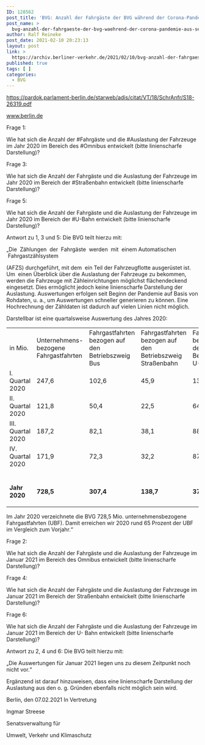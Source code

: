 ```yaml
---
ID: 128562
post_title: 'BVG: Anzahl der Fahrgäste der BVG während der Corona-Pandemie, aus Senat'
post_name: >
  bvg-anzahl-der-fahrgaeste-der-bvg-waehrend-der-corona-pandemie-aus-senat
author: Ralf Reineke
post_date: 2021-02-10 20:23:13
layout: post
link: >
  https://archiv.berliner-verkehr.de/2021/02/10/bvg-anzahl-der-fahrgaeste-der-bvg-waehrend-der-corona-pandemie-aus-senat/
published: true
tags: [ ]
categories:
  - BVG
---
```

https://pardok.parlament-berlin.de/starweb/adis/citat/VT/18/SchrAnfr/S18-26319.pdf

www.berlin.de

Frage 1:

Wie hat sich die Anzahl der #Fahrgäste und die #Auslastung der Fahrzeuge im Jahr 2020 im Bereich des #Omnibus entwickelt (bitte linienscharfe Darstellung)?

Frage 3:

Wie hat sich die Anzahl der Fahrgäste und die Auslastung der Fahrzeuge im Jahr 2020 im Bereich der #Straßenbahn entwickelt (bitte linienscharfe Darstellung)?

Frage 5:

Wie hat sich die Anzahl der Fahrgäste und die Auslastung der Fahrzeuge im Jahr 2020 im Bereich der #U-Bahn entwickelt (bitte linienscharfe Darstellung)?

Antwort zu 1, 3 und 5: Die BVG teilt hierzu mit:

„Die  Zählungen  der  Fahrgäste  werden  mit  einem Automatischen  Fahrgastzählsystem

(AFZS) durchgeführt, mit dem  ein Teil der Fahrzeugflotte ausgerüstet ist. Um  einen Überblick über die Auslastung der Fahrzeuge zu bekommen, werden die Fahrzeuge mit Zähleinrichtungen möglichst flächendeckend eingesetzt. Dies ermöglicht jedoch keine linienscharfe Darstellung der Auslastung. Auswertungen erfolgen seit Beginn der Pandemie auf Basis von Rohdaten, u. a., um Auswertungen schneller generieren zu können. Eine Hochrechnung der Zähldaten ist dadurch auf vielen Linien nicht möglich.

Darstellbar ist eine quartalsweise Auswertung des Jahres 2020:
<table>
<tbody>
<tr>
<td width="131">in Mio.</td>
<td width="128">Unternehmens- bezogene Fahrgastfahrten</td>
<td width="128">Fahrgastfahrten bezogen auf den Betriebszweig Bus</td>
<td width="128">Fahrgastfahrten bezogen auf den Betriebszweig Straßenbahn</td>
<td width="128">Fahrgastfahrten bezogen auf den Betriebszweig U-Bahn</td>
</tr>
<tr>
<td width="131">I. Quartal 2020</td>
<td width="128">247,6</td>
<td width="128">102,6</td>
<td width="128">45,9</td>
<td width="128">131</td>
</tr>
<tr>
<td width="131">II. Quartal 2020</td>
<td width="128">121,8</td>
<td width="128">50,4</td>
<td width="128">22,5</td>
<td width="128">64,4</td>
</tr>
<tr>
<td width="131">III. Quartal 2020</td>
<td width="128">187,2</td>
<td width="128">82,1</td>
<td width="128">38,1</td>
<td width="128">88,9</td>
</tr>
<tr>
<td width="131">IV. Quartal 2020</td>
<td width="128">171,9</td>
<td width="128">72,3</td>
<td width="128">32,2</td>
<td width="128">87,5</td>
</tr>
<tr>
<td width="131">&nbsp;

<strong>Jahr</strong> <strong>2020</strong></td>
<td width="128">&nbsp;

<strong>728,5</strong></td>
<td width="128">&nbsp;

<strong>307,4</strong></td>
<td width="128">&nbsp;

<strong>138,7</strong></td>
<td width="128">&nbsp;

<strong>371,9</strong></td>
</tr>
</tbody>
</table>
Im Jahr 2020 verzeichnete die BVG 728,5 Mio. unternehmensbezogene Fahrgastfahrten (UBF). Damit erreichen wir 2020 rund 65 Prozent der UBF im Vergleich zum Vorjahr.“

Frage 2:

Wie hat sich die Anzahl der Fahrgäste und die Auslastung der Fahrzeuge im Januar 2021 im Bereich des Omnibus entwickelt (bitte linienscharfe Darstellung)?

Frage 4:

Wie hat sich die Anzahl der Fahrgäste und die Auslastung der Fahrzeuge im Januar 2021 im Bereich der Straßenbahn entwickelt (bitte linienscharfe Darstellung)?

Frage 6:

Wie hat sich die Anzahl der Fahrgäste und die Auslastung der Fahrzeuge im Januar 2021 im Bereich der U- Bahn entwickelt (bitte linienscharfe Darstellung)?

Antwort zu 2, 4 und 6: Die BVG teilt hierzu mit:

„Die Auswertungen für Januar 2021 liegen uns zu diesem Zeitpunkt noch nicht vor.“

Ergänzend ist darauf hinzuweisen, dass eine linienscharfe Darstellung der Auslastung aus den o. g. Gründen ebenfalls nicht möglich sein wird.

Berlin, den 07.02.2021 In Vertretung

Ingmar Streese

Senatsverwaltung für

Umwelt, Verkehr und Klimaschutz